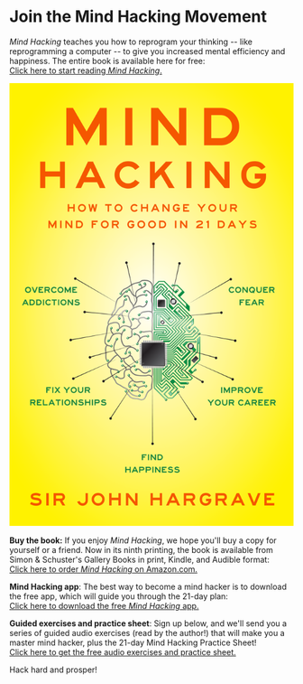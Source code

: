 # Join the Mind Hacking Movement

_Mind Hacking_ teaches you how to reprogram your thinking -- like reprogramming a computer -- to give you increased mental efficiency and happiness. The entire book is available here for free:  
[Click here to start reading _Mind Hacking_.](my-story.md)

![](.gitbook/assets/mind-hacking-cover-1220.png)

**Buy the book:** If you enjoy _Mind Hacking_, we hope you'll buy a copy for yourself or a friend. Now in its ninth printing, the book is available from Simon & Schuster's Gallery Books in print, Kindle, and Audible format:  
[Click here to order _Mind Hacking_ on Amazon.com.](http://www.amazon.com/Mind-Hacking-Change-Your-Good/dp/1501105655)

**Mind Hacking app**: The best way to become a mind hacker is to download the free app, which will guide you through the 21-day plan:  
[Click here to download the free _Mind Hacking_ app.](https://www.coach.me/plans/403192-mind-hacking-21-day-plan)

**Guided exercises and practice sheet**: Sign up below, and we'll send you a series of guided audio exercises \(read by the author!\) that will make you a master mind hacker, plus the 21-day Mind Hacking Practice Sheet!  
[Click here to get the free audio exercises and practice sheet.](http://www.bit.ly/mind-hacking-21-day-program)

Hack hard and prosper!

